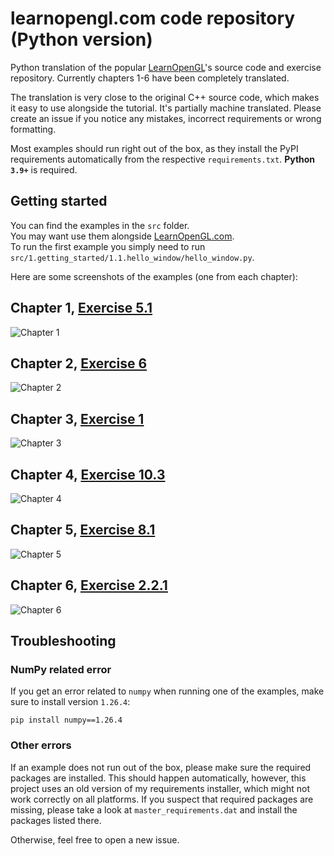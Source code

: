 # learnopengl.com code repository (Python version)
Python translation of the popular [LearnOpenGL](https://learnopengl.com)'s source code and exercise repository.
Currently chapters 1-6 have been completely translated.

The translation is very close to the original C++ source code, which makes it easy to use alongside the tutorial.
It's partially machine translated. Please create an issue if you notice any mistakes, incorrect requirements or wrong formatting.

Most examples should run right out of the box, as they install the PyPI requirements automatically from the respective `requirements.txt`.
**Python `3.9+`** is required.

## Getting started
You can find the examples in the `src` folder.  
You may want use them alongside [LearnOpenGL.com](https://learnopengl.com).  
To run the first example you simply need to run `src/1.getting_started/1.1.hello_window/hello_window.py`.

Here are some screenshots of the examples (one from each chapter):  
## Chapter 1, [Exercise 5.1](https://github.com/Zuzu-Typ/LearnOpenGL-Python/tree/master/src/1.getting_started/5.1.transformations)
![Chapter 1](screenshots/1.5.1.png)
## Chapter 2, [Exercise 6](https://github.com/Zuzu-Typ/LearnOpenGL-Python/tree/master/src/2.lighting/6.multiple_lights)
![Chapter 2](screenshots/2.6.png)
## Chapter 3, [Exercise 1](https://github.com/Zuzu-Typ/LearnOpenGL-Python/tree/master/src/3.model_loading/1.model_loading)
![Chapter 3](screenshots/3.1.png)
## Chapter 4, [Exercise 10.3](https://github.com/Zuzu-Typ/LearnOpenGL-Python/tree/master/src/4.advanced_opengl/10.3.asteroids_instanced)
![Chapter 4](screenshots/4.10.3.png)
## Chapter 5, [Exercise 8.1](https://github.com/Zuzu-Typ/LearnOpenGL-Python/tree/master/src/5.advanced_lighting/8.1.deferred_shading)
![Chapter 5](screenshots/5.8.1.png)
## Chapter 6, [Exercise 2.2.1](https://github.com/Zuzu-Typ/LearnOpenGL-Python/tree/master/src/6.pbr/2.2.1.ibl_specular)
![Chapter 6](screenshots/6.2.2.1.png)

## Troubleshooting
### NumPy related error
If you get an error related to `numpy` when running one of the examples, make sure to install version `1.26.4`:
```
pip install numpy==1.26.4
```

### Other errors
If an example does not run out of the box, please make sure the required packages are installed. This should happen automatically,
however, this project uses an old version of my requirements installer, which might not work correctly on all platforms.
If you suspect that required packages are missing, please take a look at `master_requirements.dat` and install the packages listed there.

Otherwise, feel free to open a new issue.
